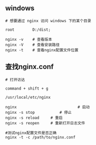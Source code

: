 ##  windows

```shell
# 想要通过 nginx 访问 windows 下的某个目录

root		D:/dist;
```





```shell
nginx -v 	# 查看版本
nginx -V	# 查看安装路径
nginx -t	# 查看nginx配置文件位置
```



## 查找nginx.conf

```shell
# 打开访达

command + shift + g	

/usr/local/etc/nginx
```

```shell
nginx							# 启动
nginx -s stop			# 停止	
nginx -s reload		# 重启
nginx -s reopen		# 重新打开日志文件

#测试nginx配置文件是否正确
nginx -t -c /path/to/nginx.conf
```